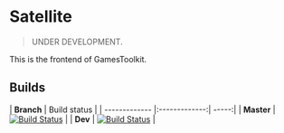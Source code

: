 # Satellite

> UNDER DEVELOPMENT.

This is the frontend of GamesToolkit.

## Builds

| **Branch** | Build status |
| ------------- |:-------------:| -----:|
| **Master**        | [![Build Status](https://travis-ci.org/gamestoolkit/Satellite.svg?branch=master)](https://travis-ci.org/gamestoolkit/Satellite)  |
| **Dev**        | [![Build Status](https://travis-ci.org/gamestoolkit/Satellite.svg?branch=dev)](https://travis-ci.org/gamestoolkit/Satellite)  |

